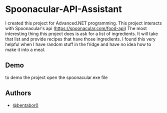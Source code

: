 #  Spoonacular-API-Assistant

I created this project for Advanced.NET programming. This project interacts with Spoonacular's api (https://spoonacular.com/food-api) The most interesting thing this project does is ask for a list of ingredients. It will take that list and provide recipes that have those ingredients. I found this very helpful when I have random stuff in the fridge and have no idea how to make it into a meal.

## Demo

to demo the project open the spoonacular.exe file

## Authors

- [@bentabor0](https://github.com/bentabor0)
